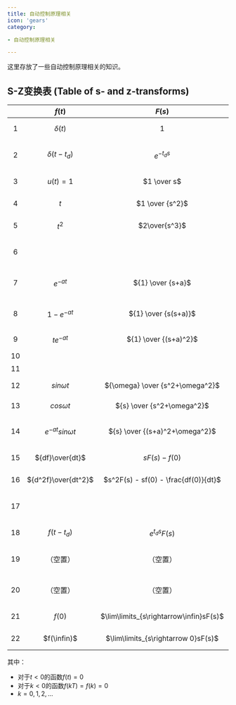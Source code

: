 ```yaml
---
title: 自动控制原理相关
icon: 'gears'
category:

- 自动控制原理相关

---
```


这里存放了一些自动控制原理相关的知识。

## S-Z变换表 (Table of s- and z-transforms)

|   | $f(t)$ | $F(s)$ | $f(kT)$ or $f(k)$ | $F(z)$ | name |
| :----: | :-----: | :----: | :----: | :----: | :---- |
| 1 | $\delta (t)$ | $1$ | $\delta(k)$ | 1 | 单位冲激 (unit impulse) |
| 2 | $\delta (t-t_d)$ | $e^{-t_ds}$ | $\delta (k-n)$ | $z^{-n}$ | 时延单位冲激(delayed unit impluse) |
| 3 | $u(t) = 1$ | $1 \over s$ | $u(k) = 1$ | ${z} \over {z-1}$ | 单位阶跃(unit step) |
| 4 | $t$ | $1 \over {s^2}$ | $kT$ | ${zT} \over {(z-1)^2}$ | 斜坡函数(ramp) |
| 5 | $t^2$ | $2\over{s^3}$ | $(kT)^2$ | ${z(z+1)T^2} \over {(z-1)^3}$ | 抛物线函数(parabola) |
| 6 |   |   | $a^k$ | $z \over {z-a}$ | 几何序列(geometric sequence) |
| 7 | $e^{-at}$ | ${1} \over {s+a}$ | $e^{-akT}$ | ${z} \over {z-e^{-aT}}$ | 自然指数(natural exponential) |
| 8 | $1-e^{-at}$ | ${1} \over {s(s+a)}$ | $1-e^{-akT}$ | ${(1-e^{-aT})z} \over {(z-1)(z-e^{-aT})}$ | 单位阶跃指数(unit step exponential) |
| 9 | $te^{-at}$ | ${1} \over {(s+a)^2}$ | $kTe^{-akT}$ | ${Tze^{-aT}} \over {(z-e^{-aT})^2}$ |   |
| 10 |   |   | $ka^{k-1}$ | ${z} \over {(z-a)^2}$ |   |
| 11 |   |   | $a^k-b^k$ | ${(a-b)z} \over {(z-a)(z-b)}$ |   |
| 12 | $sin \omega t$ | ${\omega} \over {s^2+\omega^2}$ | $sin \omega kT$ | ${z sin \omega T}\over{ z^2 - 2zcos\omega T + 1}$ | sine |
| 13 | $cos \omega t$ | ${s} \over {s^2+\omega^2}$ | $cos \omega kT$ | ${z(z - cos \omega T)}\over{ z^2 - 2zcos\omega T + 1}$ | cosine |
| 14 | $e^{-at}sin \omega t$ | ${s} \over {(s+a)^2+\omega^2}$ | $e^{-akT}sin \omega kT$ | ${ze^{-aT} sin \omega T}\over{ z^2 - 2ze^{-aT}cos\omega T + e^{-2aT}}$ | 自然欠阻尼(natural underdamped) |
| 15 | ${df}\over{dt}$ | $sF(s) - f(0)$ | （空置） | （空置） | 一阶导($1^{st}$ derivative) |
| 16 | ${d^2f}\over{dt^2}$ | $s^2F(s) - sf(0) - \frac{df(0)}{dt}$ | （空置） | （空置） | 二阶导($2^{nd}$ derivative) |
| 17 |   |   | $f(k-n)$ | $z^{-n}F(z)$ | 左移n时位(backward shift of *n*) |
| 18 | $f(t-t_d)$ | $e^{t_ds}F(s)$ |   |   | 时延(time delay) |
| 19 | （空置）  | （空置）  | $f(k+1)$ | $zF(s) - f(0)$ | 右移1时位(forward shift of one) |
| 20 | （空置）  | （空置）  | $f(k+2)$ | $sF(s) - f(0)$ | 右移2时位(forward shift of two) |
| 21 | $f(0)$ | $\lim\limits_{s\rightarrow\infin}sF(s)$ | $f(0)$ | $\lim\limits_{z\rightarrow\infin}F(z)$ | 初值(initial value) |
| 22 | $f(\infin)$ | $\lim\limits_{s\rightarrow 0}sF(s)$ | $f(\infin)$ | $\lim\limits_{z\rightarrow 1}(z-1)F(z)$ | 终值(final value) |

其中：

- 对于$t<0$的函数$f(t)=0$
- 对于$k<0$的函数$f(kT) = f(k) = 0$
- $k = 0, 1, 2,\dots$

